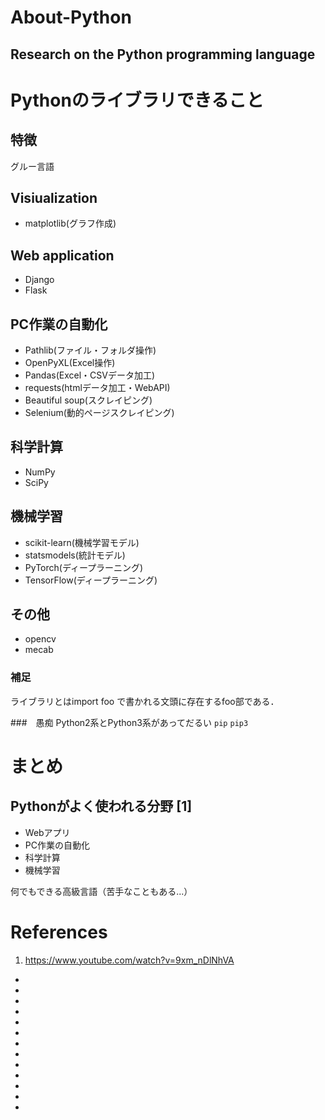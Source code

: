 # About-Python
## Research on the Python programming language
# Pythonのライブラリできること

## 特徴
グルー言語
## Visiualization
* matplotlib(グラフ作成)

## Web application
* Django
* Flask

## PC作業の自動化
* Pathlib(ファイル・フォルダ操作)
* OpenPyXL(Excel操作)
* Pandas(Excel・CSVデータ加工)
* requests(htmlデータ加工・WebAPI)
* Beautiful soup(スクレイピング)
* Selenium(動的ページスクレイピング)
## 科学計算
* NumPy
* SciPy

## 機械学習
* scikit-learn(機械学習モデル)
* statsmodels(統計モデル)
* PyTorch(ディープラーニング)
* TensorFlow(ディープラーニング)

## その他
* opencv
* mecab

### 補足
ライブラリとはimport foo で書かれる文頭に存在するfoo部である．

###　愚痴
Python2系とPython3系があってだるい
```pip```
```pip3```

# まとめ
## Pythonがよく使われる分野 [1]
* Webアプリ
* PC作業の自動化
* 科学計算
* 機械学習

何でもできる高級言語（苦手なこともある...）

# References
1. https://www.youtube.com/watch?v=9xm_nDlNhVA
* 
* 
* 
* 
* 
* 
* 
* 
* 
* 
* 
* 
* 